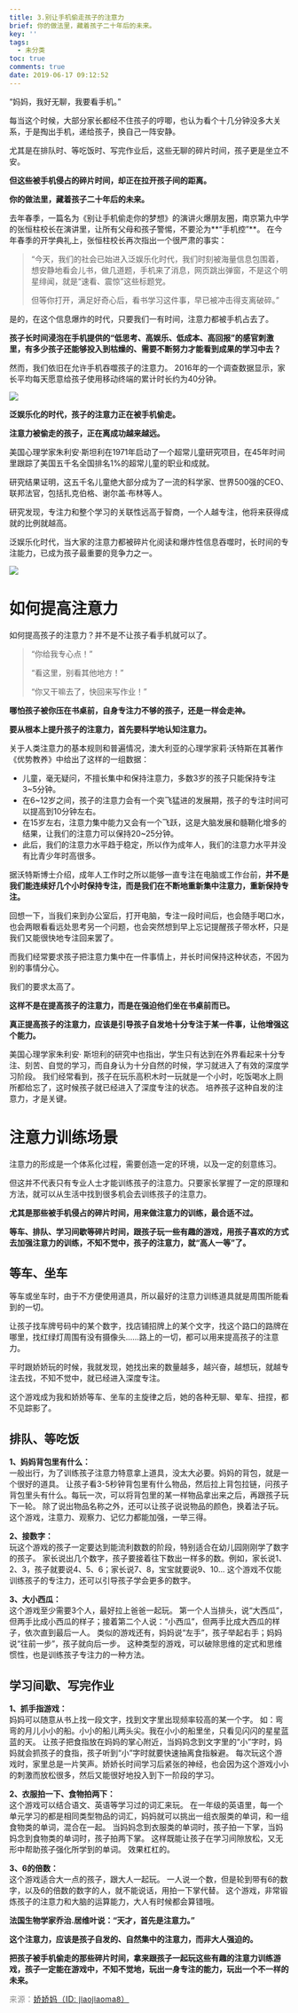```yaml
---
title: 3.别让手机偷走孩子的注意力
brief: 你的做法里，藏着孩子二十年后的未来。
key: ''
tags:
  - 未分类
toc: true
comments: true
date: 2019-06-17 09:12:52
---
```


“妈妈，我好无聊，我要看手机。”

每当这个时候，大部分家长都经不住孩子的哼唧，也认为看个十几分钟没多大关系，于是掏出手机，递给孩子，换自己一阵安静。

尤其是在排队时、等吃饭时、写完作业后，这些无聊的碎片时间，孩子更是坐立不安。

**但这些被手机侵占的碎片时间，却正在拉开孩子间的距离。**

**你的做法里，藏着孩子二十年后的未来。**

<!-- more -->

去年春季，一篇名为《别让手机偷走你的梦想》的演讲火爆朋友圈，南京第九中学的张恒柱校长在演讲里，让所有父母和孩子警惕，不要沦为**“手机控”**。
在今年春季的开学典礼上，张恒柱校长再次指出一个很严肃的事实：
> “今天，我们的社会已始进入泛娱乐化时代，我们时刻被海量信息包围着，想安静地看会儿书，做几道题，手机来了消息，网页跳出弹窗，不是这个明星绯闻，就是“速看、震惊”这些标题党。
> 
> 但等你打开，满足好奇心后，看书学习这件事，早已被冲击得支离破碎。”

是的，在这个信息爆炸的时代，只要我们一有时间，注意力都被手机占去了。

**孩子长时间浸泡在手机提供的“低思考、高娱乐、低成本、高回报”的感官刺激里，有多少孩子还能够投入到枯燥的、需要不断努力才能看到成果的学习中去？**

然而，我们依旧在允许手机吞噬孩子的注意力。
2016年的一个调查数据显示，家长平均每天愿意给孩子使用移动终端的累计时长约为40分钟。

![](/pic/unclassified/20190617_1.jpg)

**泛娱乐化的时代，孩子的注意力正在被手机偷走。**

**注意力被偷走的孩子，正在离成功越来越远。**

美国心理学家朱利安·斯坦利在1971年启动了一个超常儿童研究项目，在45年时间里跟踪了美国五千名全国排名1%的超常儿童的职业和成就。

研究结果证明，这五千名儿童绝大部分成为了一流的科学家、世界500强的CEO、联邦法官，包括扎克伯格、谢尔盖·布林等人。

研究发现，专注力和整个学习的关联性远高于智商，一个人越专注，他将来获得成就的比例就越高。

泛娱乐化时代，当大家的注意力都被碎片化阅读和爆炸性信息吞噬时，长时间的专注能力，已成为孩子最重要的竞争力之一。

![](/pic/unclassified/20190617_2.jpg)

# 如何提高注意力

如何提高孩子的注意力？并不是不让孩子看手机就可以了。
> “你给我专心点！”
> 
> “看这里，别看其他地方！”
> 
> “你又干嘛去了，快回来写作业！”

**哪怕孩子被你压在书桌前，自身专注力不够的孩子，还是一样会走神。**

**要从根本上提升孩子的注意力，首先要科学地认知注意力。**

关于人类注意力的基本规则和普遍情况，澳大利亚的心理学家莉·沃特斯在其著作《优势教养》中给出了这样的一组数据：
*   儿童，毫无疑问，不擅长集中和保持注意力，多数3岁的孩子只能保持专注3~5分钟。
*   在6~12岁之间，孩子的注意力会有一个突飞猛进的发展期，孩子的专注时间可以提高到10分钟左右。
*   在15岁左右，注意力集中能力又会有一个飞跃，这是大脑发展和髓鞘化增多的结果，让我们的注意力可以保持20~25分钟。
*   此后，我们的注意力水平趋于稳定，所以作为成年人，我们的注意力水平并没有比青少年时高很多。

据沃特斯博士介绍，成年人工作时之所以能够一直专注在电脑或工作台前，**并不是我们能连续好几个小时保持专注，而是我们在不断地重新集中注意力，重新保持专注。**

回想一下，当我们来到办公室后，打开电脑，专注一段时间后，也会随手喝口水，也会两眼看看远处思考另一个问题，也会突然想到早上忘记提醒孩子带水杯，只是我们又能很快地专注回来罢了。

而我们经常要求孩子把注意力集中在一件事情上，并长时间保持这种状态，不因为别的事情分心。

我们的要求太高了。

**这样不是在提高孩子的注意力，而是在强迫他们坐在书桌前而已。**

**真正提高孩子的注意力，应该是引导孩子自发地十分专注于某一件事，让他增强这个能力。**

美国心理学家朱利安· 斯坦利的研究中也指出，学生只有达到在外界看起来十分专注、刻苦、自觉的学习，而自身认为十分自然的时候，学习就进入了有效的深度学习阶段。
我们经常看到，孩子在玩乐高积木时一玩就是一个小时，吃饭喝水上厕所都给忘了，这时候孩子就已经进入了深度专注的状态。
培养孩子这种自发的注意力，才是关键。

# 注意力训练场景

注意力的形成是一个体系化过程，需要创造一定的环境，以及一定的刻意练习。

但这并不代表只有专业人士才能训练孩子的注意力。只要家长掌握了一定的原理和方法，就可以从生活中找到很多机会去训练孩子的注意力。

**尤其是那些被手机侵占的碎片时间，用来做注意力的训练，最合适不过。**

**等车、排队、学习间歇等碎片时间，跟孩子玩一些有趣的游戏，用孩子喜欢的方式去加强注意力的训练，不知不觉中，孩子的注意力，就“高人一等”了。**

## 等车、坐车
等车或坐车时，由于不方便使用道具，所以最好的注意力训练道具就是周围所能看到的一切。

让孩子找车牌号码中的某个数字，找店铺招牌上的某个文字，找这个路口的路牌在哪里，找红绿灯周围有没有摄像头……路上的一切，都可以用来提高孩子的注意力。

平时跟娇娇玩的时候，我就发现，她找出来的数量越多，越兴奋，越想玩，就越专注去找，不知不觉中，就已经进入深度专注。

这个游戏成为我和娇娇等车、坐车的主旋律之后，她的各种无聊、晕车、扭捏，都不见踪影了。

## 排队、等吃饭
**1、妈妈背包里有什么：**  
一般出行，为了训练孩子注意力特意拿上道具，没太大必要。妈妈的背包，就是一个很好的道具。
让孩子看3-5秒钟背包里有什么物品，然后拉上背包拉链，问孩子背包里头有什么。每玩一次，可以将背包里的某一样物品拿出来之后，再跟孩子玩下一轮。
除了说出物品名称之外，还可以让孩子说说物品的颜色，换着法子玩。
这个游戏，注意力、观察力、记忆力都能加强，一举三得。

**2、接数字：**  
玩这个游戏的孩子一定要达到能流利数数的阶段，特别适合在幼儿园刚刚学了数字的孩子。
家长说出几个数字，孩子要接着往下数出一样多的数。例如，家长说1、2、3，孩子就要说4、5、6；家长说7、8，宝宝就要说9、10...
这个游戏不仅能训练孩子的专注力，还可以引导孩子学会更多的数字。

**3、大小西瓜：**  
这个游戏至少需要3个人，最好拉上爸爸一起玩。
第一个人当排头，说“大西瓜”，但两手比成小西瓜的样子；接着第二个人说：“小西瓜”，但两手比成大西瓜的样子，依次直到最后一人。
类似的游戏还有，妈妈说“左手”，孩子举起右手；妈妈说“往前一步”，孩子就向后一步。
这种类型的游戏，可以破除思维的定式和思维惯性，也是训练孩子专注力的一种方法。

## 学习间歇、写完作业
**1、抓手指游戏：**  
妈妈可以随意从书上找一段文字，找到文字里出现频率较高的某一个字。
如：弯弯的月儿小小的船。小小的船儿两头尖。我在小小的船里坐，只看见闪闪的星星蓝蓝的天。
让孩子把食指放在妈妈的掌心附近，当妈妈念到文字里的“小”字时，妈妈就会抓孩子的食指，孩子听到“小”字时就要快速抽离食指躲避。
每次玩这个游戏时，家里总是一片笑声。娇娇长时间学习后紧张的神经，也会因为这个游戏小小的刺激而放松很多，然后又能很好地投入到下一阶段的学习。

**2、衣服拍一下、食物拍两下：**  
这个游戏可以结合语文、英语等学习过的词汇来玩。
在一年级的英语里，每一个单元学习的都是相同类型物品的词汇，妈妈就可以挑出一组衣服类的单词，和一组食物类的单词，混合在一起。
当妈妈念到衣服类的单词时，孩子拍一下掌，当妈妈念到食物类的单词时，孩子拍两下掌。
这样既能让孩子在学习间隙放松，又无形中帮助孩子强化所学到的单词。
效果杠杠的。

**3、6的倍数：**  
这个游戏适合大一点的孩子，跟大人一起玩。
一人说一个数，但是轮到带有6的数字，以及6的倍数的数字的人，就不能说话，用拍一下掌代替。
这个游戏，非常锻炼孩子的注意力和大脑的运算能力，大人有时候都会算错哦。


**法国生物学家乔治.居维叶说：“天才，首先是注意力。”**

**这个注意力，应该是孩子自发的、自然集中的注意力，而非大人强迫的。**

**把孩子被手机偷走的那些碎片时间，拿来跟孩子一起玩这些有趣的注意力训练游戏，孩子一定能在游戏中，不知不觉地，玩出一身专注的能力，玩出一个不一样的未来。**

<span style="font-family: &quot;Helvetica Neue&quot;, Helvetica, &quot;Hiragino Sans GB&quot;, &quot;Microsoft YaHei&quot;, Arial, sans-serif;background-color: rgb(255, 255, 255);letter-spacing: 0.5px;font-size: 14px;color: rgb(136, 136, 136);">来源：[娇娇妈（ID: jiaojiaoma8）](https://mp.weixin.qq.com/s?__biz=MjM5NTY2ODE0MA==&mid=2650134700&idx=2&sn=53b577230403c7ebe206e00cfb328496&chksm=bef4716f8983f87912297dd0f3eaccb9047eb5c48414a79a7ad66e21a1ca3f2fdf3ff9fc0267&mpshare=1&scene=1&srcid=0617oMBsflriWMIF9TrCx7SL#rd)


